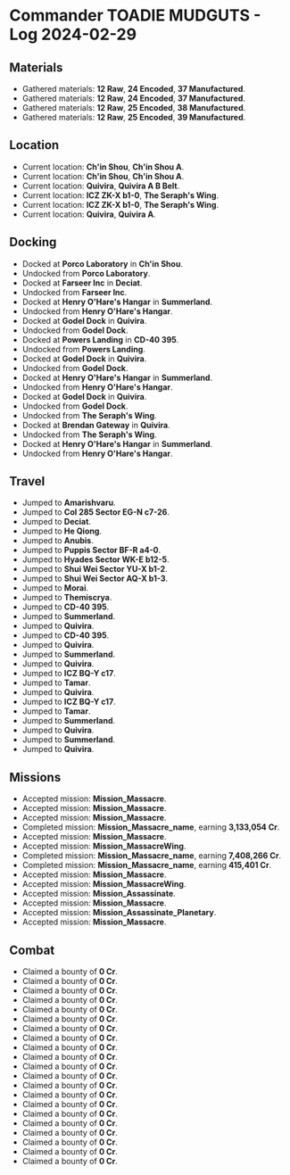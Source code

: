 # Commander TOADIE MUDGUTS - Log 2024-02-29

## Materials
- Gathered materials: **12 Raw**, **24 Encoded**, **37 Manufactured**.
- Gathered materials: **12 Raw**, **24 Encoded**, **37 Manufactured**.
- Gathered materials: **12 Raw**, **25 Encoded**, **38 Manufactured**.
- Gathered materials: **12 Raw**, **25 Encoded**, **39 Manufactured**.

## Location
- Current location: **Ch'in Shou**, **Ch'in Shou A**.
- Current location: **Ch'in Shou**, **Ch'in Shou A**.
- Current location: **Quivira**, **Quivira A B Belt**.
- Current location: **ICZ ZK-X b1-0**, **The Seraph's Wing**.
- Current location: **ICZ ZK-X b1-0**, **The Seraph's Wing**.
- Current location: **Quivira**, **Quivira A**.

## Docking
- Docked at **Porco Laboratory** in **Ch'in Shou**.
- Undocked from **Porco Laboratory**.
- Docked at **Farseer Inc** in **Deciat**.
- Undocked from **Farseer Inc**.
- Docked at **Henry O'Hare's Hangar** in **Summerland**.
- Undocked from **Henry O'Hare's Hangar**.
- Docked at **Godel Dock** in **Quivira**.
- Undocked from **Godel Dock**.
- Docked at **Powers Landing** in **CD-40 395**.
- Undocked from **Powers Landing**.
- Docked at **Godel Dock** in **Quivira**.
- Undocked from **Godel Dock**.
- Docked at **Henry O'Hare's Hangar** in **Summerland**.
- Undocked from **Henry O'Hare's Hangar**.
- Docked at **Godel Dock** in **Quivira**.
- Undocked from **Godel Dock**.
- Undocked from **The Seraph's Wing**.
- Docked at **Brendan Gateway** in **Quivira**.
- Undocked from **The Seraph's Wing**.
- Docked at **Henry O'Hare's Hangar** in **Summerland**.
- Undocked from **Henry O'Hare's Hangar**.

## Travel
- Jumped to **Amarishvaru**.
- Jumped to **Col 285 Sector EG-N c7-26**.
- Jumped to **Deciat**.
- Jumped to **He Qiong**.
- Jumped to **Anubis**.
- Jumped to **Puppis Sector BF-R a4-0**.
- Jumped to **Hyades Sector WK-E b12-5**.
- Jumped to **Shui Wei Sector YU-X b1-2**.
- Jumped to **Shui Wei Sector AQ-X b1-3**.
- Jumped to **Morai**.
- Jumped to **Themiscrya**.
- Jumped to **CD-40 395**.
- Jumped to **Summerland**.
- Jumped to **Quivira**.
- Jumped to **CD-40 395**.
- Jumped to **Quivira**.
- Jumped to **Summerland**.
- Jumped to **Quivira**.
- Jumped to **ICZ BQ-Y c17**.
- Jumped to **Tamar**.
- Jumped to **Quivira**.
- Jumped to **ICZ BQ-Y c17**.
- Jumped to **Tamar**.
- Jumped to **Summerland**.
- Jumped to **Quivira**.
- Jumped to **Summerland**.
- Jumped to **Quivira**.

## Missions
- Accepted mission: **Mission_Massacre**.
- Accepted mission: **Mission_Massacre**.
- Accepted mission: **Mission_Massacre**.
- Completed mission: **Mission_Massacre_name**, earning **3,133,054 Cr**.
- Accepted mission: **Mission_Massacre**.
- Accepted mission: **Mission_MassacreWing**.
- Completed mission: **Mission_Massacre_name**, earning **7,408,266 Cr**.
- Completed mission: **Mission_Massacre_name**, earning **415,401 Cr**.
- Accepted mission: **Mission_Massacre**.
- Accepted mission: **Mission_MassacreWing**.
- Accepted mission: **Mission_Assassinate**.
- Accepted mission: **Mission_Massacre**.
- Accepted mission: **Mission_Assassinate_Planetary**.
- Accepted mission: **Mission_Massacre**.

## Combat
- Claimed a bounty of **0 Cr**.
- Claimed a bounty of **0 Cr**.
- Claimed a bounty of **0 Cr**.
- Claimed a bounty of **0 Cr**.
- Claimed a bounty of **0 Cr**.
- Claimed a bounty of **0 Cr**.
- Claimed a bounty of **0 Cr**.
- Claimed a bounty of **0 Cr**.
- Claimed a bounty of **0 Cr**.
- Claimed a bounty of **0 Cr**.
- Claimed a bounty of **0 Cr**.
- Claimed a bounty of **0 Cr**.
- Claimed a bounty of **0 Cr**.
- Claimed a bounty of **0 Cr**.
- Claimed a bounty of **0 Cr**.
- Claimed a bounty of **0 Cr**.
- Claimed a bounty of **0 Cr**.
- Claimed a bounty of **0 Cr**.
- Claimed a bounty of **0 Cr**.
- Claimed a bounty of **0 Cr**.
- Claimed a bounty of **0 Cr**.

